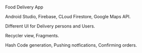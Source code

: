 Food Delivery App

Android Studio, Firebase, CLoud Firestore, Google Maps API.

Different UI for Delivery persons and Users.

Recycler view, Fragments.

Hash Code generation, Pushing notfications, Confirming orders.
